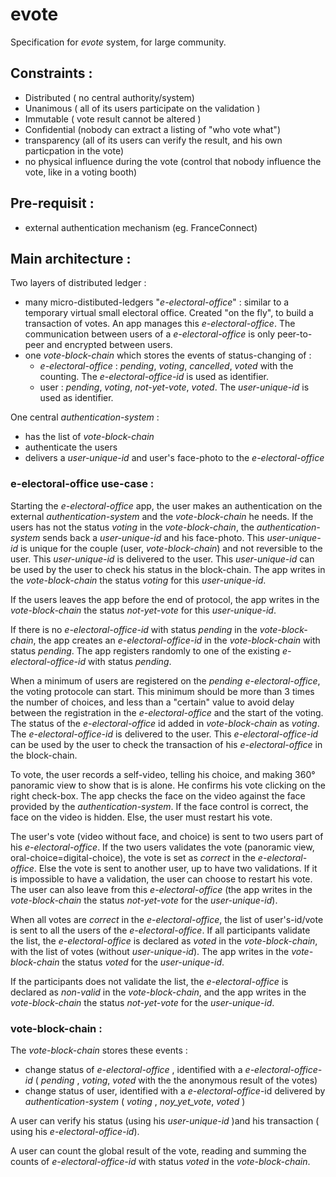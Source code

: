 # evote

Specification for *evote* system, for large community.

## Constraints :

- Distributed ( no central authority/system) 
- Unanimous ( all of its users participate on the validation )
- Immutable ( vote result cannot be altered )
- Confidential (nobody can extract a listing of "who vote what")
- transparency (all of its users can verify the result, and his own particpation in the vote)
- no physical influence during the vote (control that nobody influence the vote, like in a voting booth)

## Pre-requisit :

- external authentication mechanism (eg. FranceConnect)

## Main architecture :

Two layers of distributed ledger : 
- many micro-distibuted-ledgers "*e-electoral-office*" : similar to a temporary virtual small electoral office. Created "on the fly", to build a transaction of votes. An app manages this *e-electoral-office*. The communication between users of a *e-electoral-office* is only peer-to-peer and encrypted between users.
- one *vote-block-chain* which stores the events of status-changing of :
  - *e-electoral-office* : *pending*, *voting*, *cancelled*, *voted* with the counting. The *e-electoral-office-id* is used as identifier.
  - user : *pending*, *voting*, *not-yet-vote*, *voted*. The *user-unique-id* is used as identifier.

One central *authentication-system* :
- has the list of *vote-block-chain*
- authenticate the users
- delivers a *user-unique-id* and user's face-photo to the *e-electoral-office*

### e-electoral-office use-case :

Starting the *e-electoral-office* app, the user makes an authentication on the external *authentication-system* and the *vote-block-chain* he needs. If the users has not the status *voting* in the *vote-block-chain*, the *authentication-system* sends back a *user-unique-id* and his face-photo. This *user-unique-id* is unique for the couple (user, *vote-block-chain*) and not reversible to the user. This *user-unique-id* is delivered to the user. This *user-unique-id* can be used by the user to check his status in the block-chain. The app writes in the *vote-block-chain* the status *voting* for this *user-unique-id*.

If the users leaves the app before the end of protocol, the app writes in the *vote-block-chain* the status *not-yet-vote* for this *user-unique-id*.

If there is no *e-electoral-office-id*  with status *pending* in the *vote-block-chain*, the app creates an *e-electoral-office-id* in the *vote-block-chain* with status *pending*. The app registers randomly to one of the existing *e-electoral-office-id* with status *pending*.

When a minimum of users are registered on the *pending* *e-electoral-office*, the voting protocole can start. This minimum should be more than 3 times the number of choices, and less than a "certain" value to avoid delay between the registration in the *e-electoral-office* and the start of the voting. The status of the *e-electoral-office* id added in *vote-block-chain* as *voting*. The *e-electoral-office-id* is delivered to the user. This *e-electoral-office-id* can be used by the user to check the transaction of his *e-electoral-office* in the block-chain. 

To vote, the user records a self-video, telling his choice, and making 360° panoramic view to show that is is alone. He confirms his vote clicking on the right check-box.
The app checks the face on the video against the face provided by the *authentication-system*. If the face control is correct, the face on the video is hidden. Else, the user must restart his vote.

The user's vote (video without face, and choice) is sent to two users part of his *e-electoral-office*. If the two users validates the vote (panoramic view, oral-choice=digital-choice), the vote is set as *correct* in the *e-electoral-office*. Else the vote is sent to another user, up to have two validations. If it is impossible to have a validation, the user can choose to restart his vote. The user can also leave from this *e-electoral-office* (the app writes in the *vote-block-chain* the status *not-yet-vote* for the *user-unique-id*).

When all votes are *correct* in the *e-electoral-office*, the list of user's-id/vote is sent to all the users of the *e-electoral-office*.
If all participants validate the list, the *e-electoral-office* is declared as *voted* in the *vote-block-chain*, with the list of votes (without *user-unique-id*). The app writes in the *vote-block-chain* the status *voted* for the *user-unique-id*. 

If the participants does not validate the list, the *e-electoral-office* is declared as *non-valid* in the *vote-block-chain*, and the app writes in the *vote-block-chain* the status *not-yet-vote* for the *user-unique-id*.

### vote-block-chain :

The *vote-block-chain* stores these events :
- change status of *e-electoral-office* , identified with a *e-electoral-office-id* ( *pending* , *voting*, *voted* with the the anonymous result of the votes)
- change status of user, identified with a *e-electoral-office*-id delivered by *authentication-system* ( *voting* , *noy_yet_vote*, *voted* )

A user can verify his status (using his *user-unique-id* )and his transaction ( using his *e-electoral-office-id*).

A user can count the global result of the vote, reading and summing the counts of *e-electoral-office-id* with status *voted* in the *vote-block-chain*.
